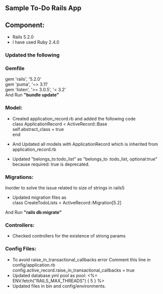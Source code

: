 ## Sample To-Do Rails App
## Component: 
- Rails 5.2.0
- I have used Ruby 2.4.0

### Updated the following 
### Gemfile
gem 'rails', '5.2.0'\
gem 'puma', '~> 3.11'\
gem 'listen', '>= 3.0.5', '< 3.2'\
And Run **"bundle update"**

### Model:

- Created application_record.rb and added the following code\
	class ApplicationRecord < ActiveRecord::Base\
  		self.abstract_class = true\
	end


- And Updated all models with ApplicationRecord which is inherited from application_record.rb

- Updated "belongs_to:todo_list" as "belongs_to :todo_list, optional:true" because required: true is deprecated.

### Migrations:

Inorder to solve the issue related to size of strings in rails5

- Updated migration files as\
class CreateTodoLists < ActiveRecord::Migration[5.2]

 And Run **"rails db:migrate"**

### Controllers:

- Checked controllers for the existence of strong params

### Config Files:

- To avoid raise_in_transactional_callbacks  error
	Comment this line in config/application.rb
     config.active_record.raise_in_transactional_callbacks = true
- Updated database.yml pool as pool: <%= ENV.fetch("RAILS_MAX_THREADS") { 5 } %>
- Updated files in bin  and config/environments.
